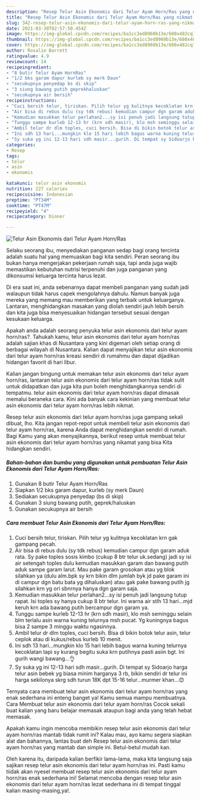```yaml
---
description: "Resep Telur Asin Ekonomis dari Telur Ayam Horn/Ras yang nikmat dan Mudah Dibuat"
title: "Resep Telur Asin Ekonomis dari Telur Ayam Horn/Ras yang nikmat dan Mudah Dibuat"
slug: 342-resep-telur-asin-ekonomis-dari-telur-ayam-horn-ras-yang-nikmat-dan-mudah-dibuat
date: 2021-03-30T02:57:50.454Z
image: https://img-global.cpcdn.com/recipes/ba1cc3ed8960b13e/680x482cq70/telur-asin-ekonomis-dari-telur-ayam-hornras-foto-resep-utama.jpg
thumbnail: https://img-global.cpcdn.com/recipes/ba1cc3ed8960b13e/680x482cq70/telur-asin-ekonomis-dari-telur-ayam-hornras-foto-resep-utama.jpg
cover: https://img-global.cpcdn.com/recipes/ba1cc3ed8960b13e/680x482cq70/telur-asin-ekonomis-dari-telur-ayam-hornras-foto-resep-utama.jpg
author: Rosalie Barrett
ratingvalue: 4.9
reviewcount: 14
recipeingredient:
- "8 butir Telur Ayam HornRas"
- "1/2 bks garam dapur kurleb sy merk Daun"
- "secukupnya penyedap bs di skip"
- "3 siung bawang putih geprekhaluskan"
- "secukupnya air bersih"
recipeinstructions:
- "Cuci bersih telur, tiriskan. Pilih telur yg kulitnya kecoklatan krn gak gampang pecah."
- "Air bisa di rebus dulu (sy tdk rebus) kemudian campur dgn garam aduk rata. Sy pake toples sosis kimbo (cukup 8 btr telur uk.sedang) jadi sy isi air setengah toples dulu kemudian masukkan garam dan bawang putih aduk sampe garam larut. Mau pake garam grosokan atau yg blok silahkan ya (dulu alm.bpk sy krn bikin dlm jumlah byk jd pake garam ini di campur dgn batu bata yg dihaluskan) atau gak pake bawang putih jg silahkan krn yg ori sbnrnya hanya dgn garam saja."
- "Kemudian masukkan telur perlahan2...sy isi penuh jadi langsung tutup rapat. Isi toples sy hanya cukup 8 btr telur. Ini warna air stlh 13 hari...mjd keruh krn ada bawang putih bercampur dgn garam ya."
- "Tunggu sampe kurleb 12-13 hr (krn sdh masir), klo msh seminggu selain blm terlalu asin warna kuning telurnya msh pucat. Yg kuningnya bagus bisa 2 sampe 3 minggu waktu ngasinnya."
- "Ambil telur dr dlm toples, cuci bersih. Bisa di bikin botok telur asin, telur ceplok atau di kukus/rebus kurleb 10 menit."
- "Ini sdh 13 hari...mungkin klo 15 hari lebih bagus warna kuning telurnya kecoklatan tapi sy kurang begitu suka krn putihnya pasti asiin bgt. Ini gurih wangi bawang...👌"
- "Sy suka yg ini 12-13 hari sdh masir...gurih. Di tempat sy Sidoarjo harga telur asin bebek yg biasa minim harganya 3 rb, bikin sendiri dr telur ini harga sekilonya skrg sdh turun 18K dpt 15-16 telur...murmer khan...😊"
categories:
- Resep
tags:
- telur
- asin
- ekonomis

katakunci: telur asin ekonomis 
nutrition: 227 calories
recipecuisine: Indonesian
preptime: "PT34M"
cooktime: "PT47M"
recipeyield: "4"
recipecategory: Dinner

---
```



![Telur Asin Ekonomis dari Telur Ayam Horn/Ras](https://img-global.cpcdn.com/recipes/ba1cc3ed8960b13e/680x482cq70/telur-asin-ekonomis-dari-telur-ayam-hornras-foto-resep-utama.jpg)

Selaku seorang ibu, menyediakan panganan sedap bagi orang tercinta adalah suatu hal yang memuaskan bagi kita sendiri. Peran seorang ibu bukan hanya mengerjakan pekerjaan rumah saja, tapi anda juga wajib memastikan kebutuhan nutrisi terpenuhi dan juga panganan yang dikonsumsi keluarga tercinta harus lezat.

Di era  saat ini, anda sebenarnya dapat membeli panganan yang sudah jadi walaupun tidak harus capek mengolahnya dahulu. Namun banyak juga mereka yang memang mau memberikan yang terbaik untuk keluarganya. Lantaran, menghidangkan masakan yang diolah sendiri jauh lebih bersih dan kita juga bisa menyesuaikan hidangan tersebut sesuai dengan kesukaan keluarga. 



Apakah anda adalah seorang penyuka telur asin ekonomis dari telur ayam horn/ras?. Tahukah kamu, telur asin ekonomis dari telur ayam horn/ras adalah sajian khas di Nusantara yang kini digemari oleh setiap orang di berbagai wilayah di Nusantara. Kalian dapat menyajikan telur asin ekonomis dari telur ayam horn/ras kreasi sendiri di rumahmu dan dapat dijadikan hidangan favorit di hari libur.

Kalian jangan bingung untuk memakan telur asin ekonomis dari telur ayam horn/ras, lantaran telur asin ekonomis dari telur ayam horn/ras tidak sulit untuk didapatkan dan juga kita pun boleh menghidangkannya sendiri di tempatmu. telur asin ekonomis dari telur ayam horn/ras dapat dimasak memalui beraneka cara. Kini ada banyak cara kekinian yang membuat telur asin ekonomis dari telur ayam horn/ras lebih nikmat.

Resep telur asin ekonomis dari telur ayam horn/ras juga gampang sekali dibuat, lho. Kita jangan repot-repot untuk membeli telur asin ekonomis dari telur ayam horn/ras, karena Anda dapat menghidangkan sendiri di rumah. Bagi Kamu yang akan menyajikannya, berikut resep untuk membuat telur asin ekonomis dari telur ayam horn/ras yang nikamat yang bisa Kita hidangkan sendiri.

<!--inarticleads1-->

##### Bahan-bahan dan bumbu yang digunakan untuk pembuatan Telur Asin Ekonomis dari Telur Ayam Horn/Ras:

1. Gunakan 8 butir Telur Ayam Horn/Ras
1. Siapkan 1/2 bks garam dapur, kurleb (sy merk Daun)
1. Sediakan secukupnya penyedap (bs di skip)
1. Gunakan 3 siung bawang putih, geprek/haluskan
1. Gunakan secukupnya air bersih




<!--inarticleads2-->

##### Cara membuat Telur Asin Ekonomis dari Telur Ayam Horn/Ras:

1. Cuci bersih telur, tiriskan. Pilih telur yg kulitnya kecoklatan krn gak gampang pecah.
1. Air bisa di rebus dulu (sy tdk rebus) kemudian campur dgn garam aduk rata. Sy pake toples sosis kimbo (cukup 8 btr telur uk.sedang) jadi sy isi air setengah toples dulu kemudian masukkan garam dan bawang putih aduk sampe garam larut. Mau pake garam grosokan atau yg blok silahkan ya (dulu alm.bpk sy krn bikin dlm jumlah byk jd pake garam ini di campur dgn batu bata yg dihaluskan) atau gak pake bawang putih jg silahkan krn yg ori sbnrnya hanya dgn garam saja.
1. Kemudian masukkan telur perlahan2...sy isi penuh jadi langsung tutup rapat. Isi toples sy hanya cukup 8 btr telur. Ini warna air stlh 13 hari...mjd keruh krn ada bawang putih bercampur dgn garam ya.
1. Tunggu sampe kurleb 12-13 hr (krn sdh masir), klo msh seminggu selain blm terlalu asin warna kuning telurnya msh pucat. Yg kuningnya bagus bisa 2 sampe 3 minggu waktu ngasinnya.
1. Ambil telur dr dlm toples, cuci bersih. Bisa di bikin botok telur asin, telur ceplok atau di kukus/rebus kurleb 10 menit.
1. Ini sdh 13 hari...mungkin klo 15 hari lebih bagus warna kuning telurnya kecoklatan tapi sy kurang begitu suka krn putihnya pasti asiin bgt. Ini gurih wangi bawang...👌
1. Sy suka yg ini 12-13 hari sdh masir...gurih. Di tempat sy Sidoarjo harga telur asin bebek yg biasa minim harganya 3 rb, bikin sendiri dr telur ini harga sekilonya skrg sdh turun 18K dpt 15-16 telur...murmer khan...😊




Ternyata cara membuat telur asin ekonomis dari telur ayam horn/ras yang enak sederhana ini enteng banget ya! Kamu semua mampu membuatnya. Cara Membuat telur asin ekonomis dari telur ayam horn/ras Cocok sekali buat kalian yang baru belajar memasak ataupun bagi anda yang telah hebat memasak.

Apakah kamu ingin mencoba membikin resep telur asin ekonomis dari telur ayam horn/ras mantab tidak rumit ini? Kalau mau, ayo kamu segera siapkan alat dan bahannya, lantas buat deh Resep telur asin ekonomis dari telur ayam horn/ras yang mantab dan simple ini. Betul-betul mudah kan. 

Oleh karena itu, daripada kalian berfikir lama-lama, maka kita langsung saja sajikan resep telur asin ekonomis dari telur ayam horn/ras ini. Pasti kamu tiidak akan nyesel membuat resep telur asin ekonomis dari telur ayam horn/ras enak sederhana ini! Selamat mencoba dengan resep telur asin ekonomis dari telur ayam horn/ras lezat sederhana ini di tempat tinggal kalian masing-masing,ya!.

